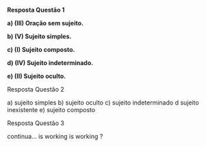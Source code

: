 **Resposta Questão 1**

**a) (III) Oração sem sujeito.**

**b) (V) Sujeito simples.**

**c) (I) Sujeito composto.**

**d) (IV) Sujeito indeterminado.**

**e) (II) Sujeito oculto.**

Resposta Questão 2

a) sujeito simples
b) sujeito oculto
c) sujeito indeterminado
d  sujeito inexistente
e) sujeito composto

Resposta Questão 3

continua... is working is working ?
